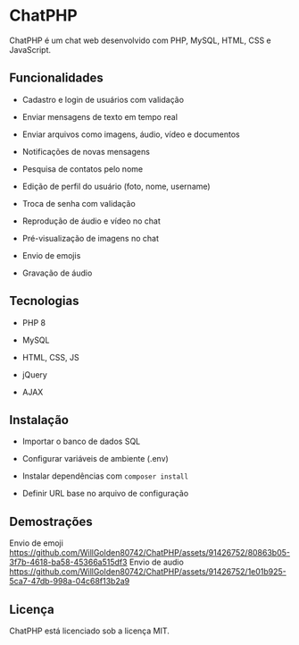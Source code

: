 # ChatPHP

ChatPHP é um chat web desenvolvido com PHP, MySQL, HTML, CSS e JavaScript.

## Funcionalidades

- Cadastro e login de usuários com validação

- Enviar mensagens de texto em tempo real

- Enviar arquivos como imagens, áudio, vídeo e documentos

- Notificações de novas mensagens

- Pesquisa de contatos pelo nome

- Edição de perfil do usuário (foto, nome, username)

- Troca de senha com validação

- Reprodução de áudio e vídeo no chat

- Pré-visualização de imagens no chat

- Envio de emojis

- Gravação de áudio

## Tecnologias

- PHP 8

- MySQL 

- HTML, CSS, JS

- jQuery

- AJAX

## Instalação

- Importar o banco de dados SQL

- Configurar variáveis de ambiente (.env)

- Instalar dependências com `composer install`

- Definir URL base no arquivo de configuração

## Demostrações

Envio de emoji
https://github.com/WillGolden80742/ChatPHP/assets/91426752/80863b05-3f7b-4618-ba58-45366a515df3
Envio de audio 
https://github.com/WillGolden80742/ChatPHP/assets/91426752/1e01b925-5ca7-47db-998a-04c68f13b2a9

## Licença

ChatPHP está licenciado sob a licença MIT.
